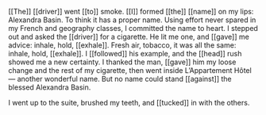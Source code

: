[[The]] [[driver]] went [[to]] smoke. [[I]] formed [[the]] [[name]] on my lips: Alexandra Basin. To think it has a proper name. Using effort never spared in my French and geography classes, I committed the name to heart. I stepped out and asked the [[driver]] for a cigarette. He lit me one, and [[gave]] me advice: inhale, hold, [[exhale]]. Fresh air, tobacco, it was all the same: inhale, hold, [[exhale]]. I [[followed]] his example, and the [[head]] rush showed me a new certainty. I thanked the man, [[gave]] him my loose change and the rest of my cigarette, then went inside L’Appartement Hôtel — another wonderful name. But no name could stand [[against]] the blessed Alexandra Basin.

I went up to the suite, brushed my teeth, and [[tucked]] in with the others.